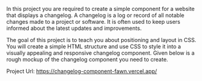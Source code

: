 In this project you are required to create a simple component for a website that displays a changelog. A changelog is a log or record of all notable changes made to a project or software. It is often used to keep users informed about the latest updates and improvements.

The goal of this project is to teach you about positioning and layout in CSS. You will create a simple HTML structure and use CSS to style it into a visually appealing and responsive changelog component. Given below is a rough mockup of the changelog component you need to create.

Project Url: https://changelog-component-fawn.vercel.app/
